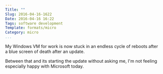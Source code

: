 ```yaml
---
Title: ""
Slug: 2016-04-16-1622
Date: 2016-04-16 16:22
Tags: software development
Template: formats/micro
Category: micro
...
```


My Windows VM for work is now stuck in an endless cycle of reboots after a blue screen of death after an update.

Between that and its starting the update without asking me, I'm not feeling especially happy with Microsoft today.
